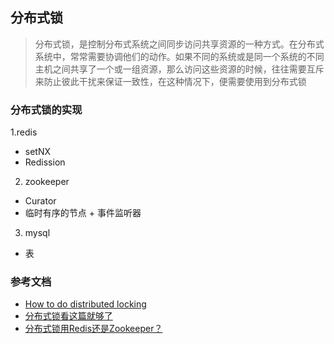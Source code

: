## 分布式锁
> 分布式锁，是控制分布式系统之间同步访问共享资源的一种方式。在分布式系统中，常常需要协调他们的动作。如果不同的系统或是同一个系统的不同主机之间共享了一个或一组资源，那么访问这些资源的时候，往往需要互斥来防止彼此干扰来保证一致性，在这种情况下，便需要使用到分布式锁

### 分布式锁的实现
1.redis 
* setNX
* Redission
2. zookeeper 
* Curator 
* 临时有序的节点 + 事件监听器
3. mysql
* 表


### 参考文档
*  [How to do distributed locking](https://martin.kleppmann.com/2016/02/08/how-to-do-distributed-locking.html)
*  [分布式锁看这篇就够了](https://juejin.cn/post/6844903688088059912#heading-20)
*  [分布式锁用Redis还是Zookeeper？](https://zhuanlan.zhihu.com/p/73807097)

